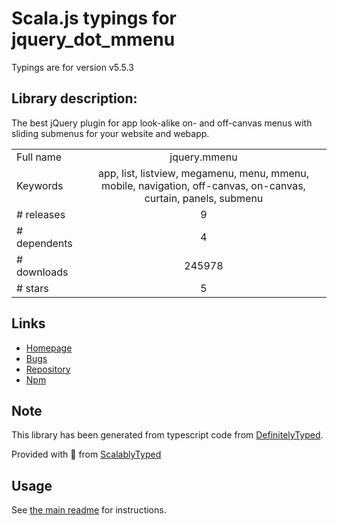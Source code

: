 
# Scala.js typings for jquery_dot_mmenu

Typings are for version v5.5.3

## Library description:
The best jQuery plugin for app look-alike on- and off-canvas menus with sliding submenus for your website and webapp.

|                    |                 |
| ------------------ | :-------------: |
| Full name          | jquery.mmenu |
| Keywords           | app, list, listview, megamenu, menu, mmenu, mobile, navigation, off-canvas, on-canvas, curtain, panels, submenu |
| # releases         | 9 |
| # dependents       | 4 |
| # downloads        | 245978 |
| # stars            | 5 |

## Links
- [Homepage](https://github.com/FrDH/jQuery.mmenu#readme)
- [Bugs](https://github.com/FrDH/jQuery.mmenu/issues)
- [Repository](https://github.com/FrDH/jQuery.mmenu)
- [Npm](https://www.npmjs.com/package/jquery.mmenu)
    


## Note
This library has been generated from typescript code from [DefinitelyTyped](https://definitelytyped.org).

Provided with :purple_heart: from [ScalablyTyped](https://github.com/oyvindberg/ScalablyTyped)

## Usage
See [the main readme](../../readme.md) for instructions.


